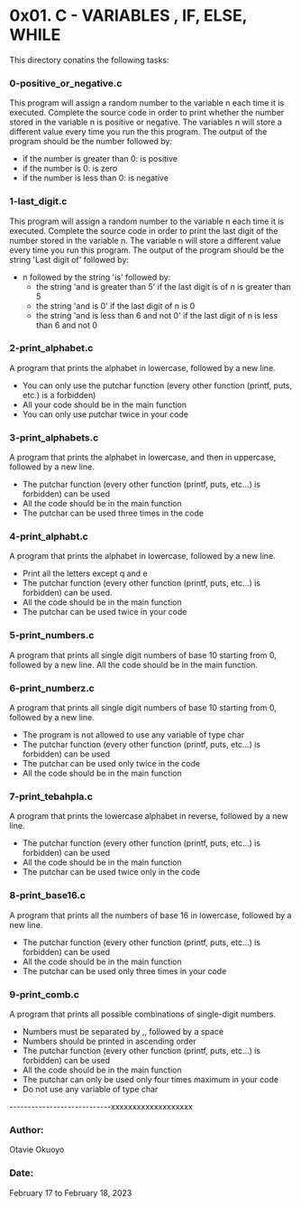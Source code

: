 # 0x01. C - VARIABLES , IF, ELSE, WHILE

This directory conatins the following tasks:

### 0-positive_or_negative.c
This program will assign a random number to the variable n each time it is executed. Complete the source code in order to print whether the number stored in the variable n is positive or negative. The variables n will store a different value every time you run the this program. The output of the program should be the number followed by:
- if the number is greater than 0: is positive
- if the number is 0: is zero
- if the number is less than 0: is negative

### 1-last_digit.c
This program will assign a random number to the variable n each time it is executed. Complete the source code in order to print the last digit of the number stored in the variable n. The variable n will store a different value every time you run this program. The output of the program should be the string 'Last digit of' followed by:
- n followed by the string 'is' followed by:
    - the string 'and is greater than 5' if the last digit is of n is greater than 5
    - the string 'and is 0' if the last digit of n is 0
    - the string 'and is less than 6 and not 0' if the last digit of n is less than 6 and not 0

### 2-print_alphabet.c
A program that prints the alphabet in lowercase, followed by a new line.
- You can only use the putchar function (every other function (printf, puts, etc.) is a forbidden)
- All your code should be in the main function
- You can only use putchar twice in your code

### 3-print_alphabets.c
A program that prints the alphabet in lowercase, and then in uppercase, followed by a new line.
- The putchar function (every other function (printf, puts, etc…) is forbidden) can be used
- All the code should be in the main function
- The putchar can be used three times in the code

### 4-print_alphabt.c
A program that prints the alphabet in lowercase, followed by a new line.
- Print all the letters except q and e
- The putchar function (every other function (printf, puts, etc…) is forbidden) can be used.
- All the code should be in the main function
- The putchar can be used twice in your code

### 5-print_numbers.c
A program that prints all single digit numbers of base 10 starting from 0, followed by a new line. All the code should be in the main function.

### 6-print_numberz.c
A program that prints all single digit numbers of base 10 starting from 0, followed by a new line.
- The program is not allowed to use any variable of type char
- The putchar function (every other function (printf, puts, etc…) is forbidden) can be used
- The putchar can be used only twice in the code
- All the code should be in the main function

### 7-print_tebahpla.c
A program that prints the lowercase alphabet in reverse, followed by a new line.
- The putchar function (every other function (printf, puts, etc…) is forbidden) can be used
- All the code should be in the main function
- The putchar can be used twice only in the code

### 8-print_base16.c
A program that prints all the numbers of base 16 in lowercase, followed by a new line.
- The putchar function (every other function (printf, puts, etc…) is forbidden) can be used
- All the code should be in the main function
- The putchar can be used only three times in your code

### 9-print_comb.c
A program that prints all possible combinations of single-digit numbers.
- Numbers must be separated by ,, followed by a space
- Numbers should be printed in ascending order
- The putchar function (every other function (printf, puts, etc…) is forbidden) can be used
- All the code should be in the main function
- The putchar can only be used only four times maximum in your code
- Do not use any variable of type char







----------------------------xxxxxxxxxxxxxxxxxxx

### Author:
Otavie Okuoyo

### Date:
February 17 to February 18, 2023
